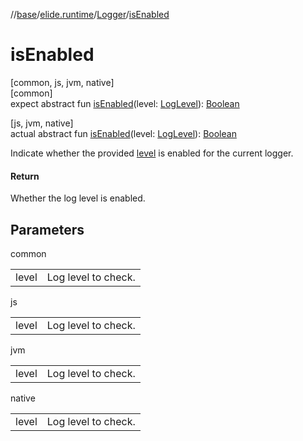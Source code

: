//[base](../../../index.md)/[elide.runtime](../index.md)/[Logger](index.md)/[isEnabled](is-enabled.md)

# isEnabled

[common, js, jvm, native]\
[common]\
expect abstract fun [isEnabled](is-enabled.md)(level: [LogLevel](../-log-level/index.md)): [Boolean](https://kotlinlang.org/api/latest/jvm/stdlib/kotlin/-boolean/index.html)

[js, jvm, native]\
actual abstract fun [isEnabled](is-enabled.md)(level: [LogLevel](../-log-level/index.md)): [Boolean](https://kotlinlang.org/api/latest/jvm/stdlib/kotlin/-boolean/index.html)

Indicate whether the provided [level](is-enabled.md) is enabled for the current logger.

#### Return

Whether the log level is enabled.

## Parameters

common

| | |
|---|---|
| level | Log level to check. |

js

| | |
|---|---|
| level | Log level to check. |

jvm

| | |
|---|---|
| level | Log level to check. |

native

| | |
|---|---|
| level | Log level to check. |
